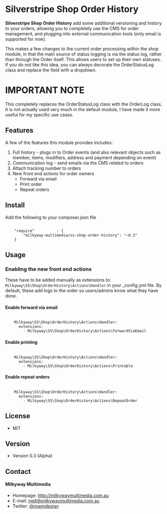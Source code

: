 Silverstripe Shop Order History
======
**Silverstripe Shop Order History** add some additional versioning and history to your orders, allowing you to completely use the CMS for order management, and plugging into external communication tools (only email is supported for now).

This makes a few changes to the current order processing within the shop module, in that the main source of status logging is via the status log, rather than through the Order itself. This allows users to set up their own statuses. If you do not like this idea, you can always decorate the OrderStatusLog class and replace the field with a dropdown.

# IMPORTANT NOTE
This completely replaces the OrderStatusLog class with the OrderLog class. It is not actually used very much in the default module, I have made it more useful for my specific use cases.

## Features
A few of the features this module provides includes:

1. Full history - plugs in to Order events (and also relevant objects such as member, items, modifiers, address and payment depending on event)
2. Communication log - send emails via the CMS related to orders
3. Attach tracking number to orders
4. New front end actions for order owners
   - Forward via email
   - Print order
   - Repeat orders

## Install
Add the following to your composer.json file

```

    "require"          : {
		"milkyway-multimedia/ss-shop-order-history": "~0.3"
	}

```

## Usage

### Enabling the new front end actions
These have to be added manually as extensions to: `Milkyway\SS\Shop\OrderHistory\Actions\Handler` in your _config.yml file. By default, these add logs to the order so users/admins know what they have done.

#### Enable forward via email

```

    Milkyway\SS\Shop\OrderHistory\Actions\Handler:
      extensions:
        - Milkyway\SS\Shop\OrderHistory\Actions\ForwardViaEmail

```

#### Enable printing

```

    Milkyway\SS\Shop\OrderHistory\Actions\Handler:
      extensions:
        - Milkyway\SS\Shop\OrderHistory\Actions\Printable

```

#### Enable repeat orders

```

    Milkyway\SS\Shop\OrderHistory\Actions\Handler:
      extensions:
        - Milkyway\SS\Shop\OrderHistory\Actions\RepeatOrder

```

## License
* MIT

## Version
* Version 0.3 (Alpha)

## Contact
#### Milkyway Multimedia
* Homepage: http://milkywaymultimedia.com.au
* E-mail: mell@milkywaymultimedia.com.au
* Twitter: [@mwmdesign](https://twitter.com/mwmdesign "mwmdesign on twitter")
